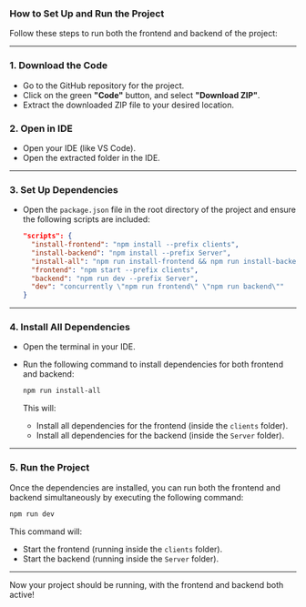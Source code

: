 ### How to Set Up and Run the Project

Follow these steps to run both the frontend and backend of the project:

---

### 1. **Download the Code**

- Go to the GitHub repository for the project.
- Click on the green **"Code"** button, and select **"Download ZIP"**.
- Extract the downloaded ZIP file to your desired location.

### 2. **Open in IDE**

- Open your IDE (like VS Code).
- Open the extracted folder in the IDE.

---

### 3. **Set Up Dependencies**

- Open the `package.json` file in the root directory of the project and ensure the following scripts are included:

  ```json
  "scripts": {
    "install-frontend": "npm install --prefix clients",
    "install-backend": "npm install --prefix Server",
    "install-all": "npm run install-frontend && npm run install-backend",
    "frontend": "npm start --prefix clients",
    "backend": "npm run dev --prefix Server",
    "dev": "concurrently \"npm run frontend\" \"npm run backend\""
  }
  ```

---

### 4. **Install All Dependencies**

- Open the terminal in your IDE.
- Run the following command to install dependencies for both frontend and backend:

  ```bash
  npm run install-all
  ```

  This will:
  - Install all dependencies for the frontend (inside the `clients` folder).
  - Install all dependencies for the backend (inside the `Server` folder).

---

### 5. **Run the Project**

Once the dependencies are installed, you can run both the frontend and backend simultaneously by executing the following command:

```bash
npm run dev
```

This command will:
- Start the frontend (running inside the `clients` folder).
- Start the backend (running inside the `Server` folder).

---

Now your project should be running, with the frontend and backend both active!